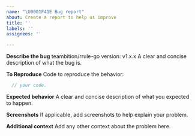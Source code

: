 ```yaml
---
name: "\U0001F41E Bug report"
about: Create a report to help us improve
title: ''
labels: ''
assignees: ''

---
```


**Describe the bug**
teambition/rrule-go version: v1.x.x
A clear and concise description of what the bug is.

**To Reproduce**
Code to reproduce the behavior:
```go
  // your code.
```
**Expected behavior**
A clear and concise description of what you expected to happen.

**Screenshots**
If applicable, add screenshots to help explain your problem.

**Additional context**
Add any other context about the problem here.
